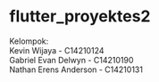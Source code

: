 # flutter_proyektes2

Kelompok:  
Kevin Wijaya - C14210124  
Gabriel Evan Delwyn - C14210190  
Nathan Erens Anderson - C14210131  
